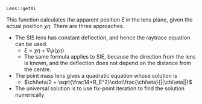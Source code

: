 
`Lens::getXi`

This function calculates the apparent position $\xi$
in the lens plane, given the actual position $\chi\eta$.
There are three approaches.

+ The SIS lens has constant deflection, and hence the raytrace
  equation can be used.
    + $\xi = \chi\eta + \nabla\psi(\chi\eta)$
    + The same formula applies to SIE, because the direction from
      the lens is known, and the deflection does not depend on the
      distance from the centre.
+ The point mass lens gives a quadratic equation whose solution is
    + $\chi\eta/2 + \sqrt{\frac14+R_E^2}\cdot\frac{\chi\eta}{||\chi\eta||}$
+ The universal solution is to use fix-point iteration to find the
  solution numerically
